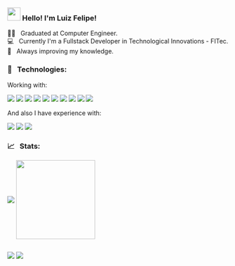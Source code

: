 ### <img src="https://media.giphy.com/media/hvRJCLFzcasrR4ia7z/giphy.gif" width="30px"> Hello! I'm Luiz Felipe!

👨‍🎓 &nbsp; Graduated at Computer Engineer.<br>
💻 &nbsp; Currently I'm a Fullstack Developer in Technological Innovations - FITec.<br> 
💪 &nbsp; Always improving my knowledge.<br>
 ### 🔨 &nbsp; Technologies:<br>
 Working with:<br>

 <p>
 <img  src="https://img.shields.io/badge/Java-ED8B00?style=for-the-badge&logo=java&logoColor=white">
 <img  src="https://img.shields.io/badge/JavaScript-F7DF1E?style=for-the-badge&logo=javascript&logoColor=black">
 <img  src="https://img.shields.io/badge/Spring-6DB33F?style=for-the-badge&logo=spring&logoColor=white">
 <img  src= "https://img.shields.io/badge/MySQL-00000F?style=for-the-badge&logo=mysql&logoColor=white">
 <img  src="https://img.shields.io/badge/R-276DC3?style=for-the-badge&logo=r&logoColor=white">
 <img  src="https://img.shields.io/badge/HTML5-E34F26?style=for-the-badge&logo=html5&logoColor=white">
 <img  src="https://img.shields.io/badge/CSS3-1572B6?style=for-the-badge&logo=css3&logoColor=white">
 <img  src= "https://img.shields.io/badge/Git-F05032?style=for-the-badge&logo=git&logoColor=white">
 <img  src="https://img.shields.io/badge/Ubuntu-E95420?style=for-the-badge&logo=ubuntu&logoColor=white">
 <img  src="https://img.shields.io/badge/Windows-0078D6?style=for-the-badge&logo=windows&logoColor=white">
</p> 

And also I have experience with:<br>

<p>
 <img  src="https://img.shields.io/badge/React-20232A?style=for-the-badge&logo=react&logoColor=61DAFB">
 <img  src="https://img.shields.io/badge/TypeScript-007ACC?style=for-the-badge&logo=typescript&logoColor=white">
 <img  src="https://img.shields.io/badge/Node.js-43853D?style=for-the-badge&logo=node.js&logoColor=white">

</p>
 <div>
 
 ### 📈 &nbsp; Stats:<br>
 <img  align="center" src="https://github-readme-stats.vercel.app/api/top-langs/?username=Luizfelipe25&hide=jupyter%20notebook&theme=merko"/>
 <img align="center" height="180em" src="https://github-readme-stats.vercel.app/api?username=Luizfelipe25&show_icons=true&theme=merko&include_all_commits=false&count_private=true"/>
  
</div>

  ## 
  
<div> 
 <a href="https://www.linkedin.com/in/luiz-felipe-farias1/" target="_blank"><img src="https://img.shields.io/badge/-LinkedIn-%230077B5?style=for-the-badge&logo=linkedin&logoColor=white" target="_blank"></a> 
  <a href = "mailto:luiz.farias.cpv@gmail.com"><img src="https://img.shields.io/badge/-Gmail-%23333?style=for-the-badge&logo=gmail&logoColor=white" target="_blank"></a>
</div>
